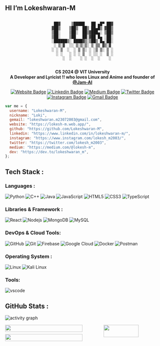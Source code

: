 ## HI I’m Lokeshwaran-M

<div align="center">
<div>

```

 ██▓     ▒█████   ██ ▄█▀ ██▓
▓██▒    ▒██▒  ██▒ ██▄█▒ ▓██▒
▒██░    ▒██░  ██▒▓███▄░ ▒██▒
▒██░    ▒██   ██░▓██ █▄ ░██░
░██████▒░ ████▓▒░▒██▒ █▄░██░
░ ▒░▓  ░░ ▒░▒░▒░ ▒ ▒▒ ▓▒░▓
░ ░ ▒  ░  ░ ▒ ▒░ ░ ░▒ ▒░ ▒ ░
  ░ ░   ░ ░ ░ ▒  ░ ░░ ░  ▒ ░
    ░  ░    ░ ░  ░  ░    ░


```

**CS 2024 @ VIT University**  
**A Developer and Lyricist !! who loves Linux and Anime and founder of [@Jam-AI](https://github.com/Jam-AI-org)**

[![Website Badge](https://img.shields.io/badge/-Mysite-08b756?style=flat&logo=Google-Chrome&logoColor=black&link=https://lokesh-m.web.app/)](https://lokesh-m.web.app/)
[![Linkedin Badge](https://img.shields.io/badge/-Linkedin-blue?style=flat&logo=Linkedin&logoColor=black&link=https://www.linkedin.com/in/lokeshwaran-m/)](https://www.linkedin.com/in/lokeshwaran-m/)
[![Medium Badge](https://img.shields.io/badge/-Medium-000000?style=flat&labelColor=000000&logo=Medium&link=https://medium.com/@lokesh-m)](https://medium.com/@lokesh-m)
[![Twitter Badge](https://img.shields.io/badge/-Twitter-1ca0f1?style=flat&labelColor=1ca0f1&logo=twitter&logoColor=black&link=https://twitter.com/lokesh_m2003)](https://twitter.com/lokesh_m2003)
[![Instagram Badge](https://img.shields.io/badge/-Insta-ae08ff?style=flat&logo=instagram&logoColor=black&link=https://www.instagram.com/lokesh_m2003/)](https://www.instagram.com/lokesh_m2003/)
[![Gmail Badge](https://img.shields.io/badge/-gmail-f6122d?style=flat&logo=Gmail&logoColor=black&link=mailto:lokeshwaran.m23072003@gmail.com)](mailto:lokeshwaran.m23072003@gmail.com)

</div>
</div>

```js
var me = {
  username: "Lokeshwaran-M",
  nickname: "Loki",
  gemail: "lokeshwaran.m23072003@gmail.com",
  website: "https://lokesh-m.web.app/",
  github: "https://github.com/Lokeshwaran-M",
  linkedin: "https://www.linkedin.com/in/lokeshwaran-m/",
  instagram: "https://www.instagram.com/lokesh_m2003/",
  twitter: "https://twitter.com/lokesh_m2003",
  medium: "https://medium.com/@lokesh-m",
  dev: "https://dev.to/lokeshwaran_m",
};
```

## Tech Stack :

### Languages :

![Python](https://img.shields.io/badge/-Python-black?style=flat-square&logo=Python)
![C++](https://img.shields.io/badge/-C++-black?style=flat-square&logo=c&logoColor=blue)
![Java](https://img.shields.io/badge/-java-black?style=flat-square&logo=openjdk&logoColor=blue)
![JavaScript](https://img.shields.io/badge/-JavaScript-black?style=flat-square&logo=javascript)
![HTML5](https://img.shields.io/badge/-HTML5-black?style=flat-square&logo=html5&logoColor=red)
![CSS3](https://img.shields.io/badge/-CSS3-black?style=flat-square&logo=css3&logoColor=blue)
![TypeScript](https://img.shields.io/badge/-TypeScript-black?style=flat-square&logo=typescript)

### Libraries & Framework :

![React](https://img.shields.io/badge/-React-black?style=flat-square&logo=react)
![Nodejs](https://img.shields.io/badge/-Nodejs-black?style=flat-square&logo=Node.js)
![MongoDB](https://img.shields.io/badge/-MongoDB-black?style=flat-square&logo=mongodb)
![MySQL](https://img.shields.io/badge/-MySQL-black?style=flat-square&logo=mysql&logoColor=yellow)

### DevOps & Cloud Tools:

![GitHub](https://img.shields.io/badge/-GitHub-black?style=flat-square&logo=github)
![Git](https://img.shields.io/badge/-Git-black?style=flat-square&logo=git)
![Firebase](https://img.shields.io/badge/-Firebase-black?style=flat-square&logo=firebase)
![Google Cloud](https://img.shields.io/badge/Google%20Cloud-black?style=flat-square&logo=google-cloud)
![Docker](https://img.shields.io/badge/-Docker-black?style=flat-square&logo=docker)
![Postman](https://img.shields.io/badge/Postman-black?logo=postman&logoColor=FF6C37)

<!-- ![Amazon AWS](https://img.shields.io/badge/Amazon%20AWS-black?style=flat-square&logo=amazon-aws&logoColor=yellow) -->
<!-- ![Microsoft Azure](https://img.shields.io/badge/Microsoft%20Azure-black?style=flat-square&logo=microsoft-azure&logoColor=232F7E) -->

### Operating System :

![Linux](https://img.shields.io/badge/Linux-black?style=flat-square&logo=linux&logoColor=yellow)
![Kali Linux](https://img.shields.io/badge/Kali%20Linux-black?style=flat-square&logo=kalilinux&logoColor=blue)

### Tools:

![vscode](https://img.shields.io/badge/VScode-black?style=flat-square&logo=visualstudiocode&logoColor=blue)

## GitHub Stats :

![activity graph](https://github-readme-activity-graph.vercel.app/graph?username=Lokeshwaran-M&theme=tokyo-night&custom_title=Loki%20Activity%20Graph&hide_border=true)

<div  align = "center" style="display: flex;">
  <div style="flex: 50%;" >
    <div>
    <img width="100%" height="75%" src="https://github-readme-stats.vercel.app/api?username=Lokeshwaran-M&show_icons=true&theme=transparent" />
    </div>
		<div>
    <img width="100%" height="75%" src="https://github-readme-streak-stats.herokuapp.com/?user=Lokeshwaran-M&theme=transparent" />
    </div>
  </div>
  <div style="flex: 50%;" >
      <img width="67%" height="100%" src="https://github-readme-stats.vercel.app/api/top-langs?username=Lokeshwaran-M&theme=transparent&layout=donut-vertical" />
  </div>
</div>



       


<!-- ![Visitors](https://visitor-badge.laobi.icu/badge?page_id=Lokeshwaran-M) -->
